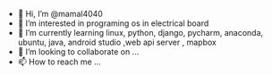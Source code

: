 - 👋 Hi, I’m @mamal4040
- 👀 I’m interested in programing os in electrical board 
- 🌱 I’m currently learning linux, python, django, pycharm, anaconda, ubuntu, java, android studio ,web api server , mapbox
- 💞️ I’m looking to collaborate on ...
- 📫 How to reach me ...

<!---
mamal4040/mamal4040 is a ✨ special ✨ repository because its `README.md` (this file) appears on your GitHub profile.
You can click the Preview link to take a look at your changes.
--->
